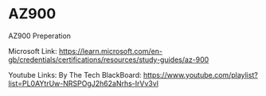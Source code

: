 # AZ900
AZ900 Preperation


Microsoft Link:
  https://learn.microsoft.com/en-gb/credentials/certifications/resources/study-guides/az-900

Youtube Links:
  By The Tech BlackBoard:
    https://www.youtube.com/playlist?list=PL0AYtrUw-NRSPOgJ2h62aNrhs-IrVv3vl
  
